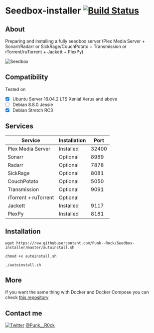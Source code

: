 # Seedbox-installer [![Build Status](https://travis-ci.org/Punk--Rock/Seedbox-installer.svg?branch=master)](https://travis-ci.org/Punk--Rock/Seedbox-installer)

## About

Preparing and installing a fully seedbox server (Plex Media Server + Sonarr/Radarr or SickRage/CouchPotato + Transmission or rTorrent/ruTorrent + Jackett + PlexPy)

![Seedbox](http://i.imgur.com/VhrGlvn.png)

## Compatibility

Tested on 

* [x] Ubuntu Server 16.04.2 LTS Xenial Xerus and above
* [ ] Debian 8.8.0 Jessie
* [x] Debian Stretch RC3

## Services

Service                | Installation   | Port
---------------------- | -------------- | -------
Plex Media Server      | Installed      | 32400
Sonarr                 | Optional       | 8989
Radarr                 | Optional       | 7878
SickRage               | Optional       | 8081
CouchPotato            | Optional       | 5050
Transmission           | Optional       | 9091
rTorrent + ruTorrent   | Optional       | 
Jackett                | Installed      | 9117
PlexPy                 | Installed      | 8181

## Installation

```shell
wget https://raw.githubusercontent.com/Punk--Rock/Seedbox-installer/master/autoinstall.sh

chmod +x autoinstall.sh

./autoinstall.sh
```

## More

If you want the same thing with Docker and Docker Compose you can check [this repository](https://github.com/bilyboy785/seedbox-compose)

## Contact me

[![Twitter](https://cdn1.iconfinder.com/data/icons/logotypes/32/twitter-24.png)](https://twitter.com/Punk__R0ck) [@Punk__R0ck](https://twitter.com/Punk__R0ck)
